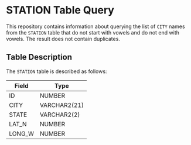 # STATION Table Query

This repository contains information about querying the list of `CITY` names from the `STATION` table that do not start with vowels and do not end with vowels. The result does not contain duplicates.

## Table Description

The `STATION` table is described as follows:

| Field        | Type           |
|--------------|----------------|
| ID           | NUMBER         |
| CITY         | VARCHAR2(21)   |
| STATE        | VARCHAR2(2)    |
| LAT_N        | NUMBER         |
| LONG_W       | NUMBER         |